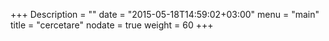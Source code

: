 +++
Description = ""
date = "2015-05-18T14:59:02+03:00"
menu = "main"
title = "cercetare"
nodate = true
weight = 60
+++
